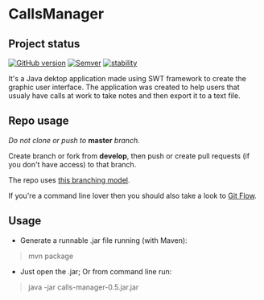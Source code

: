 CallsManager
===

## Project status

[![GitHub version](https://badge.fury.io/gh/barriosnahuel%2Fcalls-manager.svg)](http://github.com/barriosnahuel/calls-manager/releases)
[![Semver](http://img.shields.io/SemVer/2.0.0.png)](http://semver.org/spec/v2.0.0.html)
[![stability](https://img.shields.io/badge/stability-locked-blue.svg)](https://nodejs.org/api/documentation.html#documentation_stability_index)

It's a Java dektop application made using SWT framework to create the graphic user interface.
The application was created to help users that usualy have calls at work to take notes and then export it to a text file.

## Repo usage
*Do not clone or push to* **master** *branch.*

Create branch or fork from **develop**, then push or create pull requests (if you don't have access) to that branch.

The repo uses [this branching model](http://nvie.com/posts/a-successful-git-branching-model/).

If you're a command line lover then you should also take a look to [Git Flow](https://github.com/petervanderdoes/gitflow).

## Usage
* Generate a runnable .jar file running (with Maven):
> mvn package

* Just open the .jar; Or from command line run:

> java -jar calls-manager-0.5.jar.jar
